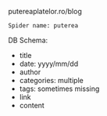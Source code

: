 putereaplatelor.ro/blog 

    Spider name: puterea

DB Schema:
- title
- date: yyyy/mm/dd
- author
- categories: multiple
- tags: sometimes missing
- link
- content